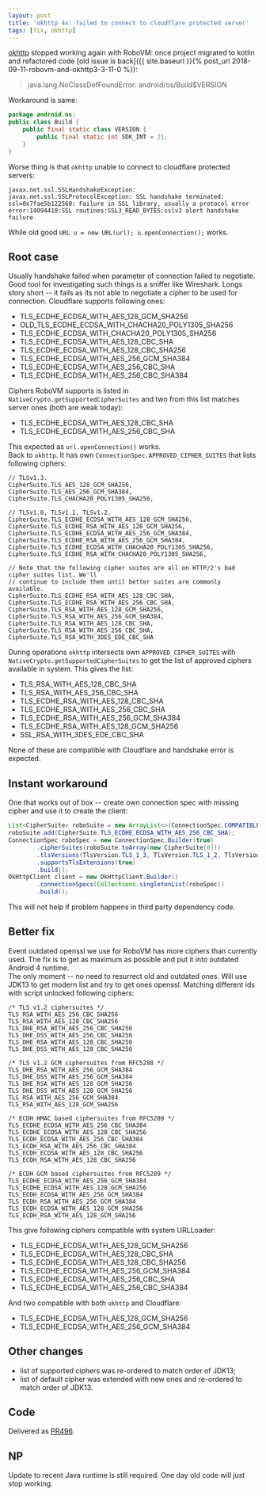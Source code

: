 ```yaml
---
layout: post
title: 'okhttp 4x: failed to connect to cloudflare protected server'
tags: [fix, okhttp]
---
```

[okhttp](https://github.com/square/okhttp) stopped working again with RoboVM: once project migrated to kotlin and refactored code [old issue is back]({{ site.baseurl }}{% post_url 2018-09-11-robovm-and-okhttp3-3-11-0 %}):  
> java.lang.NoClassDefFoundError: android/os/Build$VERSION 

Workaround is same:  
```java
package android.os;
public class Build {
    public final static class VERSION {
        public final static int SDK_INT = 21;
    }
}
```  

Worse thing is that `okhttp` unable to connect to cloudflare protected servers:  
```
javax.net.ssl.SSLHandshakeException: javax.net.ssl.SSLProtocolException: SSL handshake terminated: ssl=0x7fae5b122560: Failure in SSL library, usually a protocol error
error:14094410:SSL routines:SSL3_READ_BYTES:sslv3 alert handshake failure
```  

While old good `URL u = new URL(url); u.openConnection();` works. 

## Root case
Usually handshake failed when parameter of connection failed to negotiate. Good tool for investigating such things is a sniffer like Wireshark. Longs story short -- it fails as its not able to negotiate a cipher to be used for connection. Cloudflare supports following ones:     
<!-- more -->

* TLS_ECDHE_ECDSA_WITH_AES_128_GCM_SHA256 
* OLD_TLS_ECDHE_ECDSA_WITH_CHACHA20_POLY1305_SHA256
* TLS_ECDHE_ECDSA_WITH_CHACHA20_POLY1305_SHA256
* TLS_ECDHE_ECDSA_WITH_AES_128_CBC_SHA
* TLS_ECDHE_ECDSA_WITH_AES_128_CBC_SHA256
* TLS_ECDHE_ECDSA_WITH_AES_256_GCM_SHA384
* TLS_ECDHE_ECDSA_WITH_AES_256_CBC_SHA
* TLS_ECDHE_ECDSA_WITH_AES_256_CBC_SHA384  

Ciphers RoboVM supports is listed in `NativeCrypto.getSupportedCipherSuites` and two from this list matches server ones (both are weak today):
* TLS_ECDHE_ECDSA_WITH_AES_128_CBC_SHA
* TLS_ECDHE_ECDSA_WITH_AES_256_CBC_SHA

This expected as `url.openConnection()` works.  
Back to `okhttp`. It has own `ConnectionSpec.APPROVED_CIPHER_SUITES` that lists following ciphers:  
```
// TLSv1.3.
CipherSuite.TLS_AES_128_GCM_SHA256,
CipherSuite.TLS_AES_256_GCM_SHA384,
CipherSuite.TLS_CHACHA20_POLY1305_SHA256,

// TLSv1.0, TLSv1.1, TLSv1.2.
CipherSuite.TLS_ECDHE_ECDSA_WITH_AES_128_GCM_SHA256,
CipherSuite.TLS_ECDHE_RSA_WITH_AES_128_GCM_SHA256,
CipherSuite.TLS_ECDHE_ECDSA_WITH_AES_256_GCM_SHA384,
CipherSuite.TLS_ECDHE_RSA_WITH_AES_256_GCM_SHA384,
CipherSuite.TLS_ECDHE_ECDSA_WITH_CHACHA20_POLY1305_SHA256,
CipherSuite.TLS_ECDHE_RSA_WITH_CHACHA20_POLY1305_SHA256,

// Note that the following cipher suites are all on HTTP/2's bad cipher suites list. We'll
// continue to include them until better suites are commonly available.
CipherSuite.TLS_ECDHE_RSA_WITH_AES_128_CBC_SHA,
CipherSuite.TLS_ECDHE_RSA_WITH_AES_256_CBC_SHA,
CipherSuite.TLS_RSA_WITH_AES_128_GCM_SHA256,
CipherSuite.TLS_RSA_WITH_AES_256_GCM_SHA384,
CipherSuite.TLS_RSA_WITH_AES_128_CBC_SHA,
CipherSuite.TLS_RSA_WITH_AES_256_CBC_SHA,
CipherSuite.TLS_RSA_WITH_3DES_EDE_CBC_SHA
```

During operations `okhttp` intersects own `APPROVED_CIPHER_SUITES` with `NativeCrypto.getSupportedCipherSuites` to get the list of approved ciphers available in system. This gives the list:  
 * TLS_RSA_WITH_AES_128_CBC_SHA
 * TLS_RSA_WITH_AES_256_CBC_SHA
 * TLS_ECDHE_RSA_WITH_AES_128_CBC_SHA
 * TLS_ECDHE_RSA_WITH_AES_256_CBC_SHA
 * TLS_ECDHE_RSA_WITH_AES_256_GCM_SHA384
 * TLS_ECDHE_RSA_WITH_AES_128_GCM_SHA256
 * SSL_RSA_WITH_3DES_EDE_CBC_SHA

None of these are compatible with Cloudflare and handshake error is expected.

## Instant workaround
One that works out of box -- create own connection spec with missing cipher and use it to create the client:   
```java
List<CipherSuite> roboSuite = new ArrayList<>(ConnectionSpec.COMPATIBLE_TLS.cipherSuites());
roboSuite.add(CipherSuite.TLS_ECDHE_ECDSA_WITH_AES_256_CBC_SHA);
ConnectionSpec roboSpec = new ConnectionSpec.Builder(true)
        .cipherSuites(roboSuite.toArray(new CipherSuite[0]))
        .tlsVersions(TlsVersion.TLS_1_3, TlsVersion.TLS_1_2, TlsVersion.TLS_1_1, TlsVersion.TLS_1_0)
        .supportsTlsExtensions(true)
        .build();
OkHttpClient client = new OkHttpClient.Builder()
        .connectionSpecs(Collections.singletonList(roboSpec))
        .build();

``` 

This will not help if problem happens in third party dependency code.  

## Better fix 
Event outdated openssl we use for RoboVM has more ciphers than currently used. The fix is to get as maximum as possible and put it into outdated Android 4 runtime.  
The only moment -- no need to resurrect old and outdated ones. Will use JDK13 to get modern list and try to get ones openssl. Matching different ids with script unlocked following ciphers:  
```
/* TLS v1.2 ciphersuites */
TLS_RSA_WITH_AES_256_CBC_SHA256
TLS_RSA_WITH_AES_128_CBC_SHA256
TLS_DHE_RSA_WITH_AES_256_CBC_SHA256
TLS_DHE_DSS_WITH_AES_256_CBC_SHA256
TLS_DHE_RSA_WITH_AES_128_CBC_SHA256
TLS_DHE_DSS_WITH_AES_128_CBC_SHA256

/* TLS v1.2 GCM ciphersuites from RFC5288 */
TLS_DHE_RSA_WITH_AES_256_GCM_SHA384
TLS_DHE_DSS_WITH_AES_256_GCM_SHA384
TLS_DHE_RSA_WITH_AES_128_GCM_SHA256
TLS_DHE_DSS_WITH_AES_128_GCM_SHA256
TLS_RSA_WITH_AES_256_GCM_SHA384
TLS_RSA_WITH_AES_128_GCM_SHA256

/* ECDH HMAC based ciphersuites from RFC5289 */
TLS_ECDHE_ECDSA_WITH_AES_256_CBC_SHA384
TLS_ECDHE_ECDSA_WITH_AES_128_CBC_SHA256
TLS_ECDH_ECDSA_WITH_AES_256_CBC_SHA384
TLS_ECDH_RSA_WITH_AES_256_CBC_SHA384
TLS_ECDH_ECDSA_WITH_AES_128_CBC_SHA256
TLS_ECDH_RSA_WITH_AES_128_CBC_SHA256

/* ECDH GCM based ciphersuites from RFC5289 */
TLS_ECDHE_ECDSA_WITH_AES_256_GCM_SHA384
TLS_ECDHE_ECDSA_WITH_AES_128_GCM_SHA256
TLS_ECDH_ECDSA_WITH_AES_256_GCM_SHA384
TLS_ECDH_RSA_WITH_AES_256_GCM_SHA384
TLS_ECDH_ECDSA_WITH_AES_128_GCM_SHA256
TLS_ECDH_RSA_WITH_AES_128_GCM_SHA256
``` 

This give following ciphers compatible with system URLLoader:
* TLS_ECDHE_ECDSA_WITH_AES_128_GCM_SHA256 
* TLS_ECDHE_ECDSA_WITH_AES_128_CBC_SHA
* TLS_ECDHE_ECDSA_WITH_AES_128_CBC_SHA256
* TLS_ECDHE_ECDSA_WITH_AES_256_GCM_SHA384
* TLS_ECDHE_ECDSA_WITH_AES_256_CBC_SHA
* TLS_ECDHE_ECDSA_WITH_AES_256_CBC_SHA384  

And two compatible with both `okhttp` and Cloudflare:
* TLS_ECDHE_ECDSA_WITH_AES_128_GCM_SHA256 
* TLS_ECDHE_ECDSA_WITH_AES_256_GCM_SHA384

## Other changes
* list of supported ciphers was re-ordered to match order of JDK13;
* list of default cipher was extended with new ones and re-ordered to match order of JDK13. 

## Code 
Delivered as [PR496](https://github.com/MobiVM/robovm/pull/496).

## NP
Update to recent Java runtime is still required. One day old code will just stop working. 
  
 
